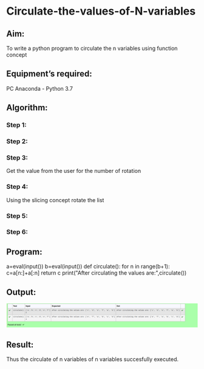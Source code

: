 # Circulate-the-values-of-N-variables
## Aim:
To write a python program to circulate the n variables using function concept
## Equipment’s required:
PC
Anaconda - Python 3.7
## Algorithm: 
### Step 1: 
### Step 2: 
### Step 3: 
Get the value from the user for the number of rotation
### Step 4: 
Using the slicing concept rotate the list

### Step 5: 
### Step 6: 
## Program:
a=eval(input())
b=eval(input())
def circulate():
    for n in range(b+1):
        c=a[n:]+a[:n]
    return c
print("After circulating the values are:",circulate())

## Output:
![circulate.png](./circulate.png)
## Result:
Thus the circulate of n variables of n variables succesfully executed.